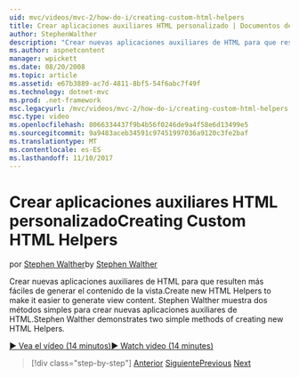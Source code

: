 ```yaml
---
uid: mvc/videos/mvc-2/how-do-i/creating-custom-html-helpers
title: Crear aplicaciones auxiliares HTML personalizado | Documentos de Microsoft
author: StephenWalther
description: "Crear nuevas aplicaciones auxiliares de HTML para que resulten más fáciles de generar el contenido de la vista. Stephen Walther muestra dos métodos simples para crear nuevas aplicaciones auxiliares de HTML."
ms.author: aspnetcontent
manager: wpickett
ms.date: 08/20/2008
ms.topic: article
ms.assetid: e67b3889-ac7d-4811-8bf5-54f6abc7f49f
ms.technology: dotnet-mvc
ms.prod: .net-framework
msc.legacyurl: /mvc/videos/mvc-2/how-do-i/creating-custom-html-helpers
msc.type: video
ms.openlocfilehash: 8066334437f9b4b56f0246de9a4f58e6d13499e5
ms.sourcegitcommit: 9a9483aceb34591c97451997036a9120c3fe2baf
ms.translationtype: MT
ms.contentlocale: es-ES
ms.lasthandoff: 11/10/2017
---
```

<a name="creating-custom-html-helpers"></a><span data-ttu-id="61f04-104">Crear aplicaciones auxiliares HTML personalizado</span><span class="sxs-lookup"><span data-stu-id="61f04-104">Creating Custom HTML Helpers</span></span>
====================
<span data-ttu-id="61f04-105">por [Stephen Walther](https://github.com/StephenWalther)</span><span class="sxs-lookup"><span data-stu-id="61f04-105">by [Stephen Walther](https://github.com/StephenWalther)</span></span>

<span data-ttu-id="61f04-106">Crear nuevas aplicaciones auxiliares de HTML para que resulten más fáciles de generar el contenido de la vista.</span><span class="sxs-lookup"><span data-stu-id="61f04-106">Create new HTML Helpers to make it easier to generate view content.</span></span> <span data-ttu-id="61f04-107">Stephen Walther muestra dos métodos simples para crear nuevas aplicaciones auxiliares de HTML.</span><span class="sxs-lookup"><span data-stu-id="61f04-107">Stephen Walther demonstrates two simple methods of creating new HTML Helpers.</span></span>

[<span data-ttu-id="61f04-108">&#9654; Vea el vídeo (14 minutos)</span><span class="sxs-lookup"><span data-stu-id="61f04-108">&#9654; Watch video (14 minutes)</span></span>](https://channel9.msdn.com/Blogs/ASP-NET-Site-Videos/creating-custom-html-helpers)

>[!div class="step-by-step"]
<span data-ttu-id="61f04-109">[Anterior](creating-unit-tests-for-aspnet-mvc-applications.md)
[Siguiente](creating-model-classes-with-linq-to-sql.md)</span><span class="sxs-lookup"><span data-stu-id="61f04-109">[Previous](creating-unit-tests-for-aspnet-mvc-applications.md)
[Next](creating-model-classes-with-linq-to-sql.md)</span></span>
